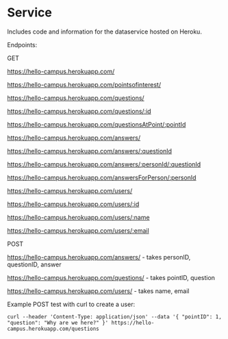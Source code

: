 # Service

Includes code and information for the dataservice hosted on Heroku.

Endpoints:

GET

https://hello-campus.herokuapp.com/

https://hello-campus.herokuapp.com/pointsofinterest/

https://hello-campus.herokuapp.com/questions/

https://hello-campus.herokuapp.com/questions/:id

https://hello-campus.herokuapp.com/questionsAtPoint/:pointId

https://hello-campus.herokuapp.com/answers/

https://hello-campus.herokuapp.com/answers/:questionId

https://hello-campus.herokuapp.com/answers/:personId/:questionId

https://hello-campus.herokuapp.com/answersForPerson/:personId

https://hello-campus.herokuapp.com/users/

https://hello-campus.herokuapp.com/users/:id

https://hello-campus.herokuapp.com/users/:name

https://hello-campus.herokuapp.com/users/:email


POST

https://hello-campus.herokuapp.com/answers/ - takes personID, questionID, answer

https://hello-campus.herokuapp.com/questions/ - takes pointID, question

https://hello-campus.herokuapp.com/users/ - takes name, email


Example POST test with curl to create a user:
```
curl --header 'Content-Type: application/json' --data '{ "pointID": 1, "question": "Why are we here?" }' https://hello-campus.herokuapp.com/questions
```